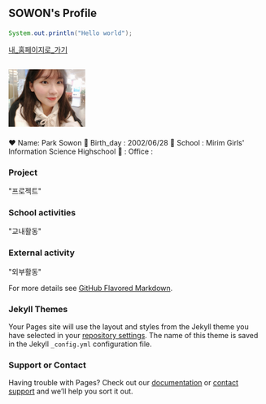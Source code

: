   ## SOWON's Profile

```java
System.out.println("Hello world");
```

  [내_홈페이지로_가기](https://github.com/devSOWON0628)

<!--![사진](https://www.google.com/images/branding/googlelogo/1x/googlelogo_color_272x92dp.png)-->
<!--![내_포스터](74503145_559045004831553_1015598163064520704_n.jpg)-->

## <img src="74503145_559045004831553_1015598163064520704_n.jpg" width="30%">
  :heart: Name: Park Sowon
  :birthday: Birth_day : 2002/06/28
  :school: School : Mirim Girls' Information Science Highschool
  :post_office: : Office : 




### Project
"프로젝트"

### School activities
"교내활동"

### External activity
"외부활동"


For more details see [GitHub Flavored Markdown](https://guides.github.com/features/mastering-markdown/).

### Jekyll Themes

Your Pages site will use the layout and styles from the Jekyll theme you have selected in your [repository settings](https://github.com/devSOWON0628/devSOWON0628.github.io/settings). The name of this theme is saved in the Jekyll `_config.yml` configuration file.

### Support or Contact

Having trouble with Pages? Check out our [documentation](https://help.github.com/categories/github-pages-basics/) or [contact support](https://github.com/contact) and we’ll help you sort it out.
